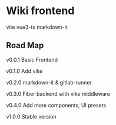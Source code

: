 # Wiki frontend

vite vue3-ts markdown-it

## Road Map

v0.0.1 Basic Frontend

v0.1.0 Add vike

v0.2.0 markdown-it & gitlab-runner

v0.3.0 Fiber backend with vike middleware

v0.4.0 Add more components, UI presets

v1.0.0 Stable version
